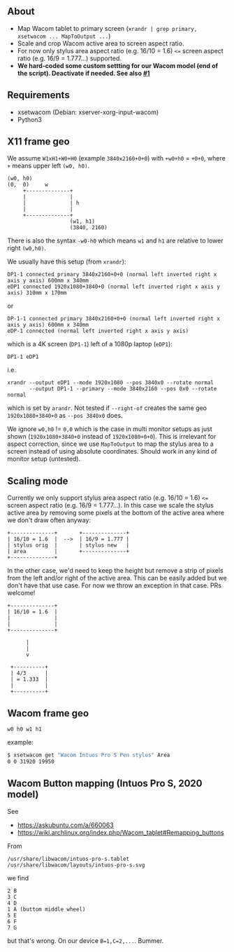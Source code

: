 About
-----

* Map Wacom tablet to primary screen (`xrandr | grep primary, xsetwacom ...
  MapToOutput ...`)
* Scale and crop Wacom active area to screen aspect ratio.
* For now only stylus area aspect ratio (e.g. 16/10 = 1.6) `<=` screen aspect
  ratio (e.g. 16/9 = 1.777...) supported.
* **We hard-coded some custom settting for our Wacom model (end of the script).
  Deactivate if needed. See also [#1](https://github.com/elcorto/wacomsetup/issues/1)**

Requirements
------------

* xsetwacom (Debian: xserver-xorg-input-wacom)
* Python3


X11 frame geo
-------------

We assume `W1xH1+W0+H0` (example `3840x2160+0+0`) with `+w0+h0` = `+0+0`, where
`+` means upper left `(w0, h0)`.

```
(w0, h0)
(0,  0)     w
     +--------------+
     |              |
     |              | h
     |              |
     +--------------+
                    (w1, h1)
                    (3840, 2160)
```

There is also the syntax `-w0-h0` which means `w1` and `h1` are relative to lower
right `(w0,h0)`.

We usually have this setup (from `xrandr`):

```
DP1-1 connected primary 3840x2160+0+0 (normal left inverted right x axis y axis) 600mm x 340mm
eDP1 connected 1920x1080+3840+0 (normal left inverted right x axis y axis) 310mm x 170mm
```

or

```
DP-1-1 connected primary 3840x2160+0+0 (normal left inverted right x axis y axis) 600mm x 340mm
eDP-1 connected (normal left inverted right x axis y axis)
```

which is a 4K screen (`DP1-1`) left of a 1080p laptop (`eDP1`):

```
DP1-1 eDP1
```

i.e.

```
xrandr --output eDP1 --mode 1920x1080 --pos 3840x0 --rotate normal
       --output DP1-1 --primary --mode 3840x2160 --pos 0x0 --rotate normal
```

which is set by `arandr`. Not tested if `--right-of` creates the same geo
`1920x1080+3840+0` as `--pos 3840x0` does.

We ignore `w0,h0` != `0,0` which is the case in multi monitor setups as just shown
(`1920x1080+3840+0` instead of `1920x1080+0+0`). This is irrelevant for aspect
correction, since we use `MapToOutput` to map the stylus area to a screen instead
of using absolute coordinates. Should work in any kind of monitor setup
(untested).


Scaling mode
------------

Currently we only support stylus area aspect ratio (e.g. 16/10 = 1.6) `<=`
screen aspect ratio (e.g. 16/9 = 1.777...). In this case we scale the stylus
active area by removing some pixels at the bottom of the active area where we
don't draw often anyway:

```
+--------------+       +--------------+
| 16/10 = 1.6  |  -->  | 16/9 = 1.777 |
| stylus orig  |       | stylus new   |
| area         |       +--------------+
+--------------+
```

In the other case, we'd need to keep the height but remove a strip of pixels
from the left and/or right of the active area. This can be easily added but we
don't have that use case. For now we throw an exception in that case. PRs
welcome!

```
+--------------+
| 16/10 = 1.6  |
|              |
|              |
+--------------+

      |
      |
      v

 +----------+
 | 4/3      |
 | = 1.333  |
 |          |
 +----------+
```

Wacom frame geo
---------------

```
w0 h0 w1 h1
```

example:

```sh
$ xsetwacom get "Wacom Intuos Pro S Pen stylus" Area
0 0 31920 19950
```

Wacom Button mapping (Intuos Pro S, 2020 model)
-----------------------------------------------

See

* https://askubuntu.com/a/660063
* https://wiki.archlinux.org/index.php/Wacom_tablet#Remapping_buttons

From

```
/usr/share/libwacom/intuos-pro-s.tablet
/usr/share/libwacom/layouts/intuos-pro-s.svg
```

we find

```
2 B
3 C
4 D
1 A (buttom middle wheel)
5 E
6 F
7 G
```

but that's wrong. On our device `B=1,C=2,...`. Bummer.
